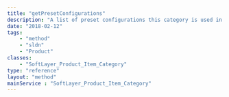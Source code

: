 ```yaml
---
title: "getPresetConfigurations"
description: "A list of preset configurations this category is used in.'"
date: "2018-02-12"
tags:
    - "method"
    - "sldn"
    - "Product"
classes:
    - "SoftLayer_Product_Item_Category"
type: "reference"
layout: "method"
mainService : "SoftLayer_Product_Item_Category"
---
```

